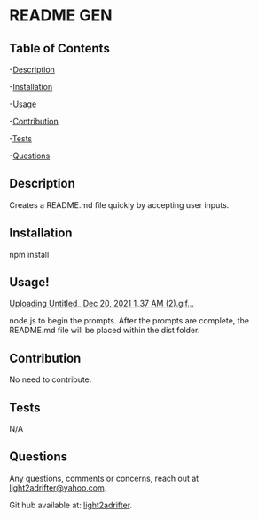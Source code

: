 
  <h1>README GEN</h1>

  

  
  ## Table of Contents
  -[Description](#description) <br/>

  -[Installation](#installation) <br/>

  -[Usage](#usage) <br/>
  
  -[Contribution](#contribution) <br/>

  -[Tests](#tests) <br/>

  -[Questions](#questions) <br/>


  ## Description

  Creates a README.md file quickly by accepting user inputs.
  
  ## Installation
  npm install
  
  ## Usage!
  
  [Uploading Untitled_ Dec 20, 2021 1_37 AM (2).gif…]()

  node.js to begin the prompts. After the prompts are complete, the README.md file will be placed within the dist folder.
  
  
  
  ## Contribution
  No need to contribute.
  
  ## Tests
  N/A
  
  ## Questions
  
  Any questions, comments or concerns, reach out at light2adrifter@yahoo.com.

  Git hub available at: [light2adrifter](https://github.com/light2adrifter/challenge-9).


  


